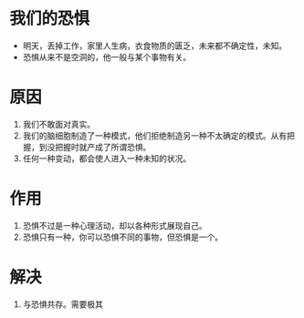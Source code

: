 # 我们的恐惧
- 明天，丢掉工作，家里人生病，衣食物质的匮乏，未来都不确定性，未知。
- 恐惧从来不是空洞的，他一般与某个事物有关。


# 原因
1. 我们不敢面对真实。
2. 我们的脑细胞制造了一种模式，他们拒绝制造另一种不太确定的模式。从有把握，到没把握时就产成了所谓恐惧。
3. 任何一种变动，都会使人进入一种未知的状况。


# 作用
1. 恐惧不过是一种心理活动，却以各种形式展现自己。
2. 恐惧只有一种，你可以恐惧不同的事物，但恐惧是一个。

# 解决
1. 与恐惧共存。需要极其